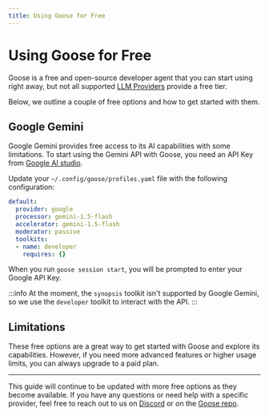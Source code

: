 ```yaml
---
title: Using Goose for Free
---
```


# Using Goose for Free

Goose is a free and open-source developer agent that you can start using right away, but not all supported [LLM Providers][providers] provide a free tier. 

Below, we outline a couple of free options and how to get started with them.


## Google Gemini
Google Gemini provides free access to its AI capabilities with some limitations. To start using the Gemini API with Goose, you need an API Key from [Google AI studio](https://aistudio.google.com/app/apikey).

Update your `~/.config/goose/profiles.yaml` file with the following configuration:

```yaml title="profiles.yaml"
default:
  provider: google
  processor: gemini-1.5-flash
  accelerator: gemini-1.5-flash
  moderator: passive
  toolkits:
  - name: developer
    requires: {}
```

When you run `goose session start`, you will be prompted to enter your Google API Key.

:::info 
At the moment, the `synopsis` toolkit isn't supported by Google Gemini, so we use the `developer` toolkit to interact with the API. 
:::




## Limitations

These free options are a great way to get started with Goose and explore its capabilities. However, if you need more advanced features or higher usage limits, you can always upgrade to a paid plan.

---

This guide will continue to be updated with more free options as they become available. If you have any questions or need help with a specific provider, feel free to reach out to us on [Discord](https://discord.gg/block-opensource) or on the [Goose repo](https://github.com/block/goose).


[providers]: https://block.github.io/goose/plugins/providers.html